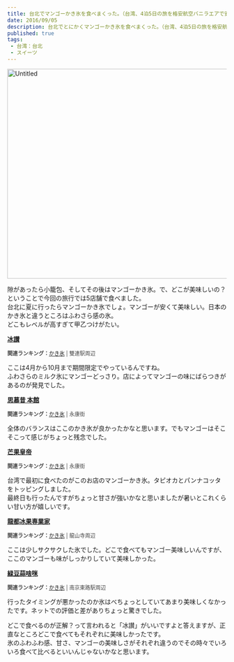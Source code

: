 ```yaml
---
title: 台北でマンゴーかき氷を食べまくった。（台湾、4泊5日の旅を格安航空バニラエアで安く行ってみた。）
date: 2016/09/05
description: 台北でとにかくマンゴーかき氷を食べまくった。（台湾、4泊5日の旅を格安航空バニラ・エアで安く行ってみた。）
published: true
tags: 
 - 台湾：台北
 - スイーツ
---
```


<a data-flickr-embed="true"  href="https://www.flickr.com/photos/shigeki_takeguchi/29475930075/in/dateposted-public/" title="Untitled"><img src="https://c4.staticflickr.com/9/8062/29475930075_11fd32c2bd_z.jpg" width="640" height="480" alt="Untitled"></a><script async src="//embedr.flickr.com/assets/client-code.js" charset="utf-8"></script>

隙があったら小籠包、そしてその後はマンゴーかき氷。で、どこが美味しいの？ということで今回の旅行では5店舗で食べました。  
台北に夏に行ったらマンゴーかき氷でしょ。マンゴーが安くて美味しい。日本のかき氷と違うところはふわさら感の氷。  
どこもレベルが高すぎて甲乙つけがたい。

<!-- more -->

<div class="tabelog">
<p><strong><a href="https://tabelog.com/taiwan/A5403/A540313/54000158/" target="_blank">冰讃</a></strong></p>
<script src="https://tabelog.com/badge/google_badge?escape=false&rcd=54000158" type="text/javascript" charset="utf-8"></script>
</div>
<p style="color:#444444; font-size:12px;">
<strong>関連ランキング：</strong><a href="https://tabelog.com/rstLst/SC029907/">かき氷</a> | 雙連駅周辺</p>

ここは4月から10月まで期間限定でやっているんですね。  
ふわさらのミルク氷にマンゴーどっさり。店によってマンゴーの味にばらつきがあるのが発見でした。

<div class="tabelog">
<p><strong><a href="https://tabelog.com/taiwan/A5403/A540307/54000064/" target="_blank">思慕昔 本館</a></strong></p>
<script src="https://tabelog.com/badge/google_badge?escape=false&rcd=54000064" type="text/javascript" charset="utf-8"></script>
</div>
<p style="color:#444444; font-size:12px;">
<strong>関連ランキング：</strong><a href="https://tabelog.com/rstLst/SC029907/">かき氷</a> | 永康街</p>

全体のバランスはここのかき氷が良かったかなと思います。でもマンゴーはそこそこって感じがちょっと残念でした。

<div class="tabelog">
<p><strong><a href="https://tabelog.com/taiwan/A5403/A540307/54000198/" target="_blank">芒果皇帝</a></strong></p>
<script src="https://tabelog.com/badge/google_badge?escape=false&rcd=54000198" type="text/javascript" charset="utf-8"></script>
</div>
<p style="color:#444444; font-size:12px;">
<strong>関連ランキング：</strong><a href="https://tabelog.com/rstLst/SC029907/">かき氷</a> | 永康街</p>

台湾で最初に食べたのがこのお店のマンゴーかき氷。タピオカとパンナコッタをトッピングしました。  
最終日も行ったんですがちょっと甘さが強いかなと思いましたが暑いとこれくらい甘い方が嬉しいです。

<div class="tabelog">
<p><strong><a href="https://tabelog.com/taiwan/A5403/A540303/54000397/" target="_blank">龍都冰果専業家</a></strong></p>
<script src="https://tabelog.com/badge/google_badge?escape=false&rcd=54000397" type="text/javascript" charset="utf-8"></script>
</div>
<p style="color:#444444; font-size:12px;">
<strong>関連ランキング：</strong><a href="https://tabelog.com/rstLst/SC029907/">かき氷</a> | 龍山寺周辺</p>

ここは少しサクサクした氷でした。どこで食べてもマンゴー美味しいんですが、ここのマンゴーも味がしっかりしていて美味しかった。

<div class="tabelog">
<p><strong><a href="https://tabelog.com/taiwan/A5403/A540319/54001509/" target="_blank">緑豆蒜啥咪</a></strong></p>
<script src="https://tabelog.com/badge/google_badge?escape=false&rcd=54001509" type="text/javascript" charset="utf-8"></script>
</div>
<p style="color:#444444; font-size:12px;">
<strong>関連ランキング：</strong><a href="https://tabelog.com/rstLst/SC029907/">かき氷</a> | 南京東路駅周辺</p>

行ったタイミングが悪かったのか氷はべちょっとしていてあまり美味しくなかったです。ネットでの評価と差がありちょっと驚きでした。

どこで食べるのが正解？って言われると「冰讃」がいいですよと答えますが、正直なところどこで食べてもそれぞれに美味しかったです。  
氷のふわふわ感、甘さ、マンゴーの美味しさがそれぞれ違うのでその時々でいろいろ食べて比べるといいんじゃないかなと思います。
